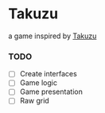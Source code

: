 # Takuzu
a game inspired by [Takuzu](https://en.wikipedia.org/wiki/Takuzu)

### TODO
- [ ] Create interfaces
- [ ] Game logic
- [ ] Game presentation
- [ ] Raw grid
